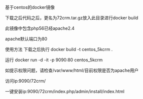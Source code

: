 基于centos的docker镜像

下载之后代码之后，更名为72crm.tar.gz放入此目录进行docker build

此镜像中包含php56已经apache2.4

apache默认端口为80

使用方法
下载之后执行
docker build -t centos_5kcrm .

运行
docker run -d -it -p 9090:80 centos_5kcrm 

如提示权限问题，请检查/var/www/html/目前权限是否为apache用户

访问ip:9090/72crm/

一键安装ip:9090/72crm/index.php/admin/install/index.html
